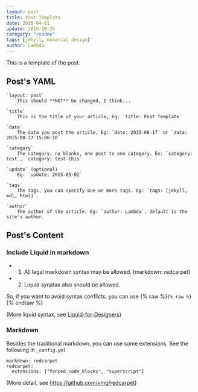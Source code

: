 ```yaml
---
layout: post
title: Post Template
date: 2015-04-01
update: 2015-10-25
category: "readme"
tags: [jekyll, material design]
author: Lambda
---
```



This is a template of the post.


## Post's YAML

```
`layout: post`
    This should **NOT** be changed, I think...

`title`
    This is the title of your article, Eg: `title: Post Template`

`date`
    The data you post the article, Eg: `date: 2015-08-17` or `data: 2015-08-17 15:06:10`

`category`
    The category, no blanks, one post to one category. Ex: `category: test`, `category: test-this`

`update` (optional)
    Eg: `update: 2015-05-02`

`tags`
    The tags, you can specify one or more tags. Eg: `tags: [jekyll, mdl, html]`.

`author`
    The author of the article. Eg: `author: Lambda`, default is the site's author.

```

## Post's Content

### Include Liquid in markdown

- 1. All legal markdown syntax may be allowed. (markdown: redcarpet)
- 2. Liquid synatax also should be allowed.

So, if you want to avoid syntax conflicts, you can use {% raw %}`{% raw %}`{% endraw %}

(More liquid syntax, see [Liquid-for-Designers](https://github.com/Shopify/liquid/wiki/Liquid-for-Designers))

### Markdown

Besides the traditional markdown, you can use some extensions. See the following in `_config.yml`


~~~
markdown: redcarpet
redcarpet:
  extensions: ["fenced_code_blocks", "superscript"]
~~~

(More detail, see <https://github.com/vmg/redcarpet>)
